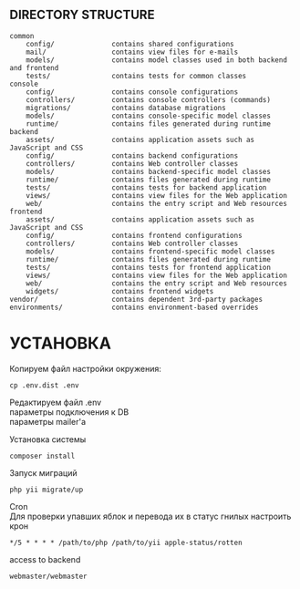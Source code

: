 DIRECTORY STRUCTURE
-------------------

```
common
    config/              contains shared configurations
    mail/                contains view files for e-mails
    models/              contains model classes used in both backend and frontend
    tests/               contains tests for common classes    
console
    config/              contains console configurations
    controllers/         contains console controllers (commands)
    migrations/          contains database migrations
    models/              contains console-specific model classes
    runtime/             contains files generated during runtime
backend
    assets/              contains application assets such as JavaScript and CSS
    config/              contains backend configurations
    controllers/         contains Web controller classes
    models/              contains backend-specific model classes
    runtime/             contains files generated during runtime
    tests/               contains tests for backend application    
    views/               contains view files for the Web application
    web/                 contains the entry script and Web resources
frontend
    assets/              contains application assets such as JavaScript and CSS
    config/              contains frontend configurations
    controllers/         contains Web controller classes
    models/              contains frontend-specific model classes
    runtime/             contains files generated during runtime
    tests/               contains tests for frontend application
    views/               contains view files for the Web application
    web/                 contains the entry script and Web resources
    widgets/             contains frontend widgets
vendor/                  contains dependent 3rd-party packages
environments/            contains environment-based overrides
```

УСТАНОВКА
=========
Копируем файл настройки окружения:

```
cp .env.dist .env
```
Редактируем файл .env<br>
параметры подключения к DB<br>
параметры mailer'а

Установка системы

```
composer install
```

Запуск миграций
```
php yii migrate/up
```

Cron<br>
Для проверки упавших яблок и перевода их в статус гнилых настроить крон

```
*/5 * * * * /path/to/php /path/to/yii apple-status/rotten
```

access to backend 
```
webmaster/webmaster
```



